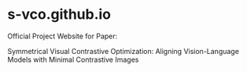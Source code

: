 # s-vco.github.io

Official Project Website for Paper: 

Symmetrical Visual Contrastive Optimization: Aligning Vision-Language Models with Minimal Contrastive Images
